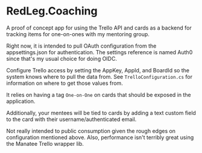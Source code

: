 # RedLeg.Coaching

A proof of concept app for using the Trello API and cards as a backend for tracking items for one-on-ones with my mentoring group.

Right now, it is intended to pull OAuth configuration from the appsettings.json for authentication. The settings reference is named Auth0 since that's my usual choice for doing OIDC.

Configure Trello access by setting the AppKey, AppId, and BoardId so the system knows where to pull the data from. See `TrelloConfiguration.cs` for information on where to get those values from.

It relies on having a tag `One-on-One` on cards that should be exposed in the application.

Additionally, your mentees will be tied to cards by adding a text custom field to the card with their username/authenticated email.

Not really intended to public consumption given the rough edges on configuration mentioned above. Also, performance isn't terribly great using the Manatee Trello wrapper lib.
